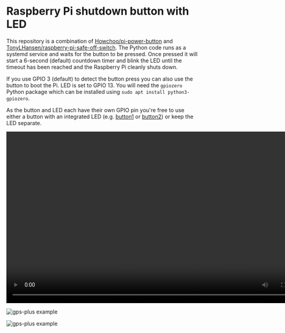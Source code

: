 # Raspberry Pi shutdown button with LED

This repository is a combination of [Howchoo/pi-power-button](https://github.com/Howchoo/pi-power-button) and [TonyLHansen/raspberry-pi-safe-off-switch](https://github.com/TonyLHansen/). The Python code runs as a systemd service and waits for the button to be pressed. Once pressed it will start a 6-second (default) countdown timer and blink the LED until the timeout has been reached and the Raspberry Pi cleanly shuts down. 

If you use GPIO 3 (default) to detect the button press you can also use the button to boot the Pi. LED is set to GPIO 13. You will need the `gpiozero` Python package which can be installed using `sudo apt install python3-gpiozero`.

As the button and LED each have their own GPIO pin you're free to use either a button with an integrated LED (e.g. [button1](https://www.aliexpress.com/item/32960427833.html) or [button2](https://www.aliexpress.com/item/10000308383839.html)) or keep the LED separate.

<video width="800" height="450" controls>
  <source src="https://raw.githubusercontent.com/crahan/pi-shutdown-button/main/photos/demo.mp4" type="video/mp4">
</video>

![gps-plus example](https://raw.githubusercontent.com/crahan/pi-shutdown-button/main/photos/inside.jpeg)

![gps-plus example](https://raw.githubusercontent.com/crahan/pi-shutdown-button/main/photos/outside.jpeg)

